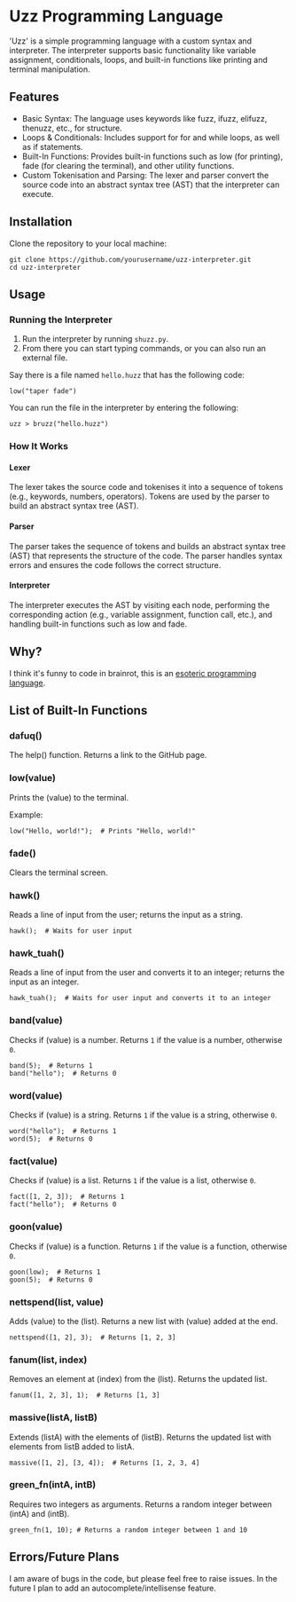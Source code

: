 # Uzz Programming Language

'Uzz' is a simple programming language with a custom syntax and interpreter. The interpreter supports basic functionality like variable assignment, conditionals, loops, and built-in functions like printing and terminal manipulation.

## Features

- Basic Syntax: The language uses keywords like fuzz, ifuzz, elifuzz, thenuzz, etc., for structure.
- Loops & Conditionals: Includes support for for and while loops, as well as if statements.
- Built-In Functions: Provides built-in functions such as low (for printing), fade (for clearing the terminal), and other utility functions.
- Custom Tokenisation and Parsing: The lexer and parser convert the source code into an abstract syntax tree (AST) that the interpreter can execute.

## Installation

Clone the repository to your local machine:
``` 
git clone https://github.com/yourusername/uzz-interpreter.git
cd uzz-interpreter 
```

## Usage

### Running the Interpreter

1. Run the interpreter by running `shuzz.py`.
2. From there you can start typing commands, or you can also run an external file.

Say there is a file named `hello.huzz` that has the following code:
```
low("taper fade")
```
You can run the file in the interpreter by entering the following:
```
uzz > bruzz("hello.huzz")
```

### How It Works

#### Lexer

The lexer takes the source code and tokenises it into a sequence of tokens (e.g., keywords, numbers, operators). Tokens are used by the parser to build an abstract syntax tree (AST).

#### Parser

The parser takes the sequence of tokens and builds an abstract syntax tree (AST) that represents the structure of the code. The parser handles syntax errors and ensures the code follows the correct structure.

#### Interpreter

The interpreter executes the AST by visiting each node, performing the corresponding action (e.g., variable assignment, function call, etc.), and handling built-in functions such as low and fade.

## Why?

I think it's funny to code in brainrot, this is an [esoteric programming language](https://en.wikipedia.org/wiki/Esoteric_programming_language).

## List of Built-In Functions

### dafuq()


The help() function.
Returns a link to the GitHub page.

### low(value)

Prints the (value) to the terminal.

Example:
```
low("Hello, world!");  # Prints "Hello, world!"
```

### fade()

Clears the terminal screen.

### hawk()

Reads a line of input from the user; returns the input as a string.

```
hawk();  # Waits for user input
```

### hawk_tuah()

Reads a line of input from the user and converts it to an integer; returns the input as an integer.

```
hawk_tuah();  # Waits for user input and converts it to an integer
```

### band(value)

Checks if (value) is a number.
Returns `1` if the value is a number, otherwise `0`.

```
band(5);  # Returns 1
band("hello");  # Returns 0
```

### word(value)

Checks if (value) is a string.
Returns `1` if the value is a string, otherwise `0`.

```
word("hello");  # Returns 1
word(5);  # Returns 0
```

### fact(value)

Checks if (value) is a list.
Returns `1` if the value is a list, otherwise `0`.

```
fact([1, 2, 3]);  # Returns 1
fact("hello");  # Returns 0
```

### goon(value)

Checks if (value) is a function.
Returns `1` if the value is a function, otherwise `0`.

```
goon(low);  # Returns 1
goon(5);  # Returns 0
```

### nettspend(list, value)

Adds (value) to the (list).
Returns a new list with (value) added at the end.

```
nettspend([1, 2], 3);  # Returns [1, 2, 3]
```

### fanum(list, index)

Removes an element at (index) from the (list).
Returns the updated list.

```
fanum([1, 2, 3], 1);  # Returns [1, 3]
```

### massive(listA, listB)

Extends (listA) with the elements of (listB).
Returns the updated list with elements from listB added to listA.

```
massive([1, 2], [3, 4]);  # Returns [1, 2, 3, 4]
```

### green_fn(intA, intB)

Requires two integers as arguments.
Returns a random integer between (intA) and (intB).

```
green_fn(1, 10); # Returns a random integer between 1 and 10
```

## Errors/Future Plans

I am aware of bugs in the code, but please feel free to raise issues. In the future I plan to add an autocomplete/intellisense feature.